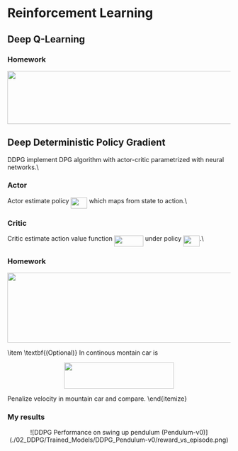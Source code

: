 # Reinforcement Learning 

## Deep Q-Learning

### Homework
<p align="center"><img src="https://rawgit.com/IBIO4615-2019/Presentations/master/svgs/96fae4ae2a497a4d37ace544df0a8c74.svg?invert_in_darkmode" align=middle width=675.61703055pt height=119.81735864999999pt/></p>

## Deep Deterministic Policy Gradient
DDPG implement DPG algorithm with actor-critic parametrized with neural networks.\\

### Actor ###
Actor estimate policy <img src="https://rawgit.com/IBIO4615-2019/Presentations/master/svgs/a0bba743e0d45642c4c3e52b86657915.svg?invert_in_darkmode" align=middle width=37.298393549999986pt height=24.65753399999998pt/> which maps from state to action.\\ 

### Critic ###
Critic estimate action value function <img src="https://rawgit.com/IBIO4615-2019/Presentations/master/svgs/5b9f673276d4daa369c7ea9c3f51e061.svg?invert_in_darkmode" align=middle width=65.84041859999998pt height=24.65753399999998pt/> under policy <img src="https://rawgit.com/IBIO4615-2019/Presentations/master/svgs/a0bba743e0d45642c4c3e52b86657915.svg?invert_in_darkmode" align=middle width=37.298393549999986pt height=24.65753399999998pt/>.\\

### Homework
<p align="center"><img src="https://rawgit.com/IBIO4615-2019/Presentations/master/svgs/f7847d4148c03553310999db1ec4ddfb.svg?invert_in_darkmode" align=middle width=675.61710645pt height=157.80821925pt/></p>
  
  \item \textbf{(Optional)} In continous montain car is 
  <p align="center"><img src="https://rawgit.com/IBIO4615-2019/Presentations/master/svgs/1613575a5c9f5b2596a7589188ea6e71.svg?invert_in_darkmode" align=middle width=247.9763715pt height=59.178683850000006pt/></p> 
  Penalize velocity in mountain car and compare.
\end{itemize}



### My results
<p align="center">![DDPG Performance on swing up pendulum (Pendulum-v0)](./02_DDPG/Trained_Models/DDPG_Pendulum-v0/reward_vs_episode.png)</p>
